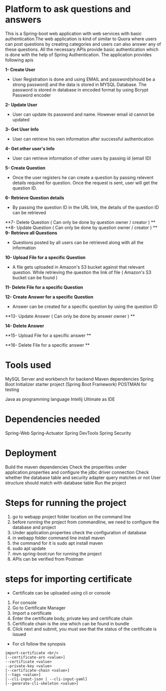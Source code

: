 # Platform to ask questions and answers
This is a Spring-boot web application with web services with basic authentication.The web application is kind of similar to Quora where users can post questions by creating categories and users can also answer any of these questions. All the necessary APIs provide basic authentication which is done with the help of Spring Authentication. The application provides following apis

**1- Create User**
- User Registration is done and using EMAIL and password(should be a strong password) and the data is stored in MYSQL Database. The password is stored in database in encoded format by using Bcrypt Password encoder

**2- Update User**
- User can update its password and name. However email id cannot be updated 

**3- Get User Info**
- User can retrieve his own information after successful authentication

**4- Get other user's Info**
- User can retrieve information of other users by passing id (email ID)

**5- Create Question**
- Once the user registers he can create a question by passing relevent details required for question. Once the request is sent, user will get the question ID.

**6- Retrieve Question details**
- By passing the question ID in the URL link, the details of the question ID can be retrieved

**7- Delete Question ( Can only be done by question owner / creator ) **
**8- Update Question ( Can only be done by question owner / creator ) **
**9- Retrieve all Questions**
- Questions posted by all users can be retrieved along with all the information

**10- Upload File for a specific Question**
- A file  gets uploaded in Amazon's S3 bucket against that relevant question. While retrieving the question the link of file ( Amazon's S3 bucket can be found ) 

**11- Delete File for a specific Question**

**12- Create Answer for a specific Question**
- Answer can be created for a specific question by using the question ID

**13- Update Answer ( Can only be done by answer owner ) **

**14- Delete Answer**

**15- Upload File for a specific answer **

**16- Delete File for a specific answer **





# Tools used
MySQL Server and workbench for backend
Maven dependencies
Spring Boot Initializer starter project (Spring Boot Framework)
POSTMAN for testing

Java as programming language
Intellij Ultimate as IDE


# Dependencies needed
Spring-Web
Spring-Actuator
Spring DevTools
Spring Security

# Deployment
Build the maven dependencies
Check the properities under application.properties and configure the jdbc driver connection
Check whether the database table and security adapter query matches or not
User structure should match with database table
Run the project

# Steps for running the project
1. go to webapp project folder location on the command line
2. before running the project from commandline, we need to configure the database and project
3. Under application.properties check the configuration of database 
4. in webapp folder command line install maven
5. the command for it is sudo apt install maven
6. sudo apt update 
7. mvn spring-boot:run for running the project
8. APIs can be verified from     Postman 


# steps for importing certificate
* Certificate can be uploaded using cli or console
1. For console 
2. Go to Certificate Manager
3. Import a certificate
3. Enter the certificate body, private key and certificate chain
4. Certificate chain is the one which can be found in bundle
5. Click next and submit, you must see that the status of the certificate is issued

* For cli follow the synopsis
```
import-certificate <br/>
[--certificate-arn <value>]  
--certificate <value>  
--private-key <value>  
[--certificate-chain <value>]  
[--tags <value>]  
[--cli-input-json | --cli-input-yaml]  
[--generate-cli-skeleton <value>]  
```
 



